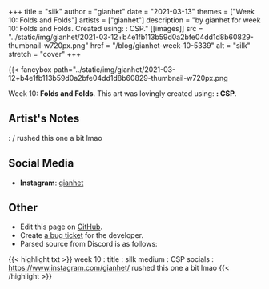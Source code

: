 +++
title =       "silk"
author =      "gianhet"
date =        "2021-03-13"
themes =      ["Week 10: Folds and Folds"]
artists =     ["gianhet"]
description = "by gianhet for week 10: Folds and Folds. Created using: : CSP."
[[images]]
              src = "../static/img/gianhet/2021-03-12+b4e1fb113b59d0a2bfe04dd1d8b60829-thumbnail-w720px.png"
              href = "/blog/gianhet-week-10-5339"
              alt = "silk"
              stretch = "cover"
+++


{{< fancybox path="../static/img/gianhet/2021-03-12+b4e1fb113b59d0a2bfe04dd1d8b60829-thumbnail-w720px.png

Week 10: **Folds and Folds**. This art was lovingly created using: **: CSP**.

## Artist's Notes

: /
rushed this one a bit lmao

## Social Media

- **Instagram**: <a href='https://instagram.com/gianhet' target='_blank'>gianhet</a>

## Other

- Edit this page on [GitHub](https://github.com/teaminkling/web-refresh/edit/main/content/blog/gianhet-week-10-5339.md).
- Create [a bug ticket](https://github.com/teaminkling/web-refresh/issues/new?assignees=&labels=bug&template=problem-report.md&title=) for the developer.
- Parsed source from Discord is as follows:

{{< highlight txt >}}
week 10 : 
title : silk
medium : CSP
socials : https://www.instagram.com/gianhet/
rushed this one a bit lmao
{{< /highlight >}}